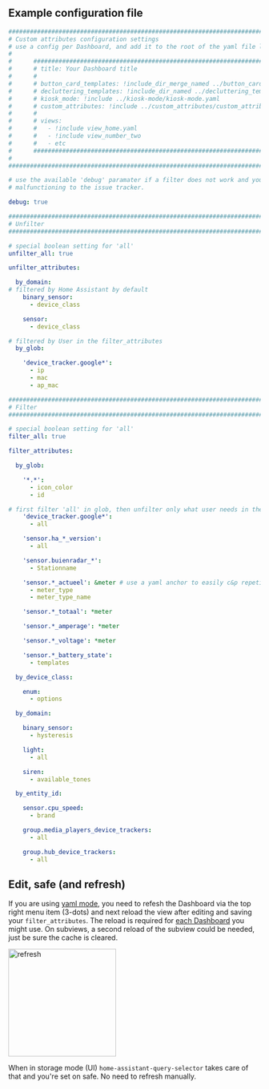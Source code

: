 ## Example configuration file

```yaml
##########################################################################################
# Custom attributes configuration settings                                               #
# use a config per Dashboard, and add it to the root of the yaml file like               #
#                                                                                        #
#      ############################################################################      #
#      # title: Your Dashboard title                                              #      #
#      #                                                                          #      #
#      # button_card_templates: !include_dir_merge_named ../button_card_templates #      #
#      # decluttering_templates: !include_dir_named ../decluttering_templates     #      #
#      # kiosk_mode: !include ../kiosk-mode/kiosk-mode.yaml                       #      #
#      # custom_attributes: !include ../custom_attributes/custom_attributes.yaml  #      #
#      #                                                                          #      #
#      # views:                                                                   #      #
#      #   - !include view_home.yaml                                              #      #
#      #   - !include view_number_two                                             #      #
#      #   - etc                                                                  #      #
#      ############################################################################      #
#                                                                                        #
##########################################################################################

# use the available 'debug' paramater if a filter does not work and you need to report
# malfunctioning to the issue tracker.

debug: true

##########################################################################################
# Unfilter                                                                               #
##########################################################################################

# special boolean setting for 'all'
unfilter_all: true

unfilter_attributes:

  by_domain:
# filtered by Home Assistant by default
    binary_sensor:
      - device_class

    sensor:
      - device_class

# filtered by User in the filter_attributes
  by_glob:

    'device_tracker.google*':
      - ip
      - mac
      - ap_mac

##########################################################################################
# Filter                                                                                 #
##########################################################################################

# special boolean setting for 'all'
filter_all: true

filter_attributes:

  by_glob:

    '*.*':
      - icon_color
      - id

# first filter 'all' in glob, then unfilter only what user needs in the unfilter section
    'device_tracker.google*':
      - all

    'sensor.ha_*_version':
      - all

    'sensor.buienradar_*':
      - Stationname

    'sensor.*_actueel': &meter # use a yaml anchor to easily c&p repetitive attributes
      - meter_type
      - meter_type_name

    'sensor.*_totaal': *meter

    'sensor.*_amperage': *meter

    'sensor.*_voltage': *meter

    'sensor.*_battery_state':
      - templates

  by_device_class:

    enum:
      - options

  by_domain:

    binary_sensor:
      - hysteresis

    light:
      - all

    siren:
      - available_tones

  by_entity_id:

    sensor.cpu_speed:
      - brand

    group.media_players_device_trackers:
      - all

    group.hub_device_trackers:
      - all


```

## Edit, safe (and refresh)

If you are using [yaml mode](https://www.home-assistant.io/dashboards/dashboards/#using-yaml-for-the-default-dashboard), you need to refesh the Dashboard via the top right menu item (3-dots) and next reload the view after editing and saving your `filter_attributes`. 
The reload is required for [each Dashboard](https://www.home-assistant.io/dashboards/dashboards) you might use.
On subviews, a second reload of the subview could be needed, just be sure the cache is cleared.

<img width="215" alt="refresh" src="https://github.com/Mariusthvdb/custom-attributes/assets/33354141/9d57c2db-10c1-44af-9e0b-f0704331cb3c">

When in storage mode (UI) `home-assistant-query-selector` takes care of that and you're set on safe. No need to refresh manually.
